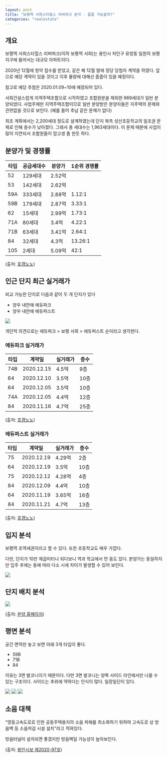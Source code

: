 ```yaml
---
layout: post
title: "보평역 서희스타힐스 리버파크 분석 - 줍줍 가능할까?"
categories: "realestate"
---
```


## 개요

보평역 서희스타힐스 리버파크(이하 보평역 서희)는 용인시 처인구 유방동 일원의 보평지구에 들어서는 대규모 아파트이다.

2020년 12월에 청약 접수를 받았고, 같은 해 12월 말에 정당 당첨자 계약을 하였다. 앞으로 예당 계약이 있을 것이고 이후 물량에 대해선 줍줍이 있을 예정이다.

참고로 예당 추첨은 2020.01.09~10에 예정되어 있다.

서희건설스럽게 지역주택조합으로 시작하였고 조합원분을 제외한 969세대가 일반 분양되었다. 사업주체만 지역주택조합이므로 일반 분양받은 분양자들은 지주택의 문제와 관련없을 것으로 보인다. (예를 들어 추납 같은 문제가 없다)

최초 계획에서는 2,200세대 정도로 설계하였는데 단지 북측 성산초등학교의 일조권 문제로 인해 층수가 낮아졌다. 그래서 총 세대수는 1,963세대이다. 이 문제 때문에 사업이 많이 지연되서 조합원들이 맘고생 좀 한듯 하다.

## 분양가 및 경쟁률

|타입|공급세대수|분양가|1순위 경쟁률|
|----|----------|------|------------|
|52  |129세대   |2.52억||
|53  |142세대   |2.62억||
|59A |333세대   |2.88억|1.12:1|
|59B |179세대   |2.87억|3.33:1|
|62  |15세대    |2.99억|1.73:1|
|71A |80세대    |3.4억 |4.22:1|
|71B |63세대    |3.41억|2.64:1|
|84  |32세대    |4.3억 |13.26:1|
|105 |2세대     |5.09억|42:1|

(출처: [호갱노노](https://hogangnono.com/apt/dSW59))

## 인근 단지 최근 실거래가

비교 가능한 단지로 다음과 같이 두 개 단지가 있다

- 양우 내안애 에듀파크
- 양우 내안애 에듀퍼스트

<img src="https://i.imgur.com/l3DFEcQ.png" />

개인적 의견으로는 에듀파크 > 보평 서희 > 에듀퍼스트 순이라고 생각한다.

### 에듀파크 실거래가

|타입|계약일|실거래가|층수|
|----|------|--------|----|
|74B |2020.12.15|4.5억|9층|
|64  |2020.12.10|3.5억|10층|
|64  |2020.12.05|3.5억|10층|
|74A |2020.12.05|4.4억|12층|
|84  |2020.11.16|4.7억|25층|

(출처: [호갱노노](https://hogangnono.com/apt/aPP46/0/0))

### 에듀퍼스트 실거래가

|타입|계약일|실거래가|층수|
|----|------|--------|----|
|75  |2020.12.19|4.29억|2층|
|64  |2020.12.19|3.5억|10층|
|75  |2020.12.12|4.28억|4층|
|84  |2020.12.09|4.4억|10층|
|64  |2020.11.19|3.65억|16층|
|84  |2020.11.21|4.7억|13층|

(출처: [호갱노노](https://hogangnono.com/apt/aZB15/0/3))

## 입지 분석

보평역 초역세권이라고 할 수 있다. 또한 초등학교도 매우 가깝다.

다만, 단지가 10만 제곱미터나 되다보니 역과 학교에서 먼 동도 있다. 분양가는 동일하지만 입주 후에는 동에 따라 다소 시세 차이가 발생할 수 있어 보인다.

<img src="https://i.imgur.com/06EpWaH.png" />

## 단지 배치 분석

<img src="https://i.imgur.com/FwKLDHD.jpg" />

(출처: [분양 홈페이지](http://xn--on3b29ev7aa613bdpuk5e4milja.kr/danzi/layout))

## 평면 분석

공간 면적만 놓고 보면 아래 3개 타입이 좋다.

- 59B
- 71B
- 84

이유는 3면 발코니이기 때문이다. 다만 3면 발코니는 양쪽 사이드 라인에서만 나올 수 있는 구조이다. 사이드는 추위에 약하다는 인식이 많다. 일장일단이 있다.

<img src="https://i.imgur.com/EOjOXzP.png" />

<img src="https://i.imgur.com/B7lURrj.png" />

<img src="https://i.imgur.com/jMnVQf8.png" />

## 소음 대책

"영동고속도로로 인한 공동주택용지의 소음 피해를 최소화하기 위하여 고속도로 상 방음벽 등 소음저감 시설 설치"라고 적혀있다.

방음터널이 설치되면 좋겠지만 방음벽일 가능성이 높아보인다.

(출처: [용인시보 제2020-97호](http://www.yongin.go.kr/user/bbs/BD_selectBbs.do?q_bbsCode=1001&q_bbscttSn=20200526181416585))

